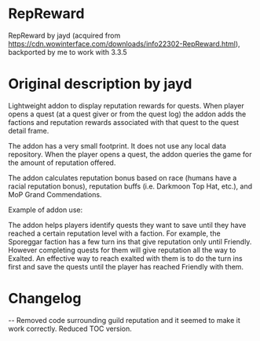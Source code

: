 # RepReward
RepReward by jayd (acquired from https://cdn.wowinterface.com/downloads/info22302-RepReward.html), backported by me to work with 3.3.5

# Original description by jayd

Lightweight addon to display reputation rewards for quests. When player opens a quest (at a quest giver or from the quest log) the addon adds the factions and reputation rewards associated with that quest to the quest detail frame.

The addon has a very small footprint. It does not use any local data repository. When the player opens a quest, the addon queries the game for the amount of reputation offered.

The addon calculates reputation bonus based on race (humans have a racial reputation bonus), reputation buffs (i.e. Darkmoon Top Hat, etc.), and MoP Grand Commendations.

Example of addon use:

The addon helps players identify quests they want to save until they have reached a certain reputation level with a faction. For example, the Sporeggar faction has a few turn ins that give reputation only until Friendly. However completing quests for them will give reputation all the way to Exalted. An effective way to reach exalted with them is to do the turn ins first and save the quests until the player has reached Friendly with them.

# Changelog
-- Removed code surrounding guild reputation and it seemed to make it work correctly.  Reduced TOC version.

